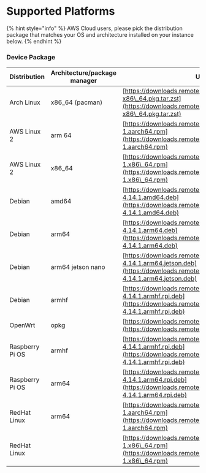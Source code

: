 # Supported Platforms

{% hint style="info" %}
AWS Cloud users, please pick the distribution package that matches your OS and architecture installed on your instance below.
{% endhint %}

### Device Package <a href="#device_package_supported_platforms" id="device_package_supported_platforms"></a>

| Distribution    | Architecture/package manager | URL for Package                                                                                                                                                          |
| --------------- | ---------------------------- | ------------------------------------------------------------------------------------------------------------------------------------------------------------------------ |
| Arch Linux      | x86\_64 (pacman)             | [https://downloads.remote.it/remoteit/v4.14.1/remoteit-4.14.1-1-x86\_64.pkg.tar.zst](https://downloads.remote.it/remoteit/v4.14.1/remoteit-4.14.1-1-x86\_64.pkg.tar.zst) |
| AWS Linux 2     | arm 64                       | [https://downloads.remote.it/remoteit/v4.14.1/remoteit-4.14.1-1.aarch64.rpm](https://downloads.remote.it/remoteit/v4.14.1/remoteit-4.14.1-1.aarch64.rpm)                 |
| AWS Linux 2     | x86\_64                      | [https://downloads.remote.it/remoteit/v4.14.1/remoteit-4.14.1-1.x86\_64.rpm](https://downloads.remote.it/remoteit/v4.14.1/remoteit-4.14.1-1.x86\_64.rpm)                 |
| Debian          | amd64                        | [https://downloads.remote.it/remoteit/v4.14.1/remoteit-4.14.1.amd64.deb](https://downloads.remote.it/remoteit/v4.14.1/remoteit-4.14.1.amd64.deb)                         |
| Debian          | arm64                        | [https://downloads.remote.it/remoteit/v4.14.1/remoteit-4.14.1.arm64.deb](https://downloads.remote.it/remoteit/v4.14.1/remoteit-4.14.1.arm64.deb)                         |
| Debian          | arm64 jetson nano            | [https://downloads.remote.it/remoteit/v4.14.1/remoteit-4.14.1.arm64.jetson.deb](https://downloads.remote.it/remoteit/v4.14.1/remoteit-4.14.1.arm64.jetson.deb)           |
| Debian          | armhf                        | [https://downloads.remote.it/remoteit/v4.14.1/remoteit-4.14.1.armhf.rpi.deb](https://downloads.remote.it/remoteit/v4.14.1/remoteit-4.14.1.armhf.rpi.deb)                 |
| OpenWrt         | opkg                         | [https://downloads.remote.it/remoteit/v4.14.1/remoteit\_4.14.1.ipk](https://downloads.remote.it/remoteit/v4.14.1/remoteit\_4.14.1.ipk)                                   |
| Raspberry Pi OS | armhf                        | [https://downloads.remote.it/remoteit/v4.14.1/remoteit-4.14.1.armhf.rpi.deb](https://downloads.remote.it/remoteit/v4.14.1/remoteit-4.14.1.armhf.rpi.deb)                 |
| Raspberry Pi OS | arm64                        | [https://downloads.remote.it/remoteit/v4.14.1/remoteit-4.14.1.arm64.rpi.deb](https://downloads.remote.it/remoteit/v4.14.1/remoteit-4.14.1.arm64.rpi.deb)                 |
| RedHat Linux    | arm64                        | [https://downloads.remote.it/remoteit/v4.14.1/remoteit-4.14.1-1.aarch64.rpm](https://downloads.remote.it/remoteit/v4.14.1/remoteit-4.14.1-1.aarch64.rpm)                 |
| RedHat Linux    |                              | [https://downloads.remote.it/remoteit/v4.14.1/remoteit-4.14.1-1.x86\_64.rpm](https://downloads.remote.it/remoteit/v4.14.1/remoteit-4.14.1-1.x86\_64.rpm)                 |

